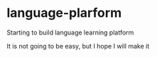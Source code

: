 # language-plarform
Starting to build language learning platform 

It is not going to be easy, but I hope I will make it


